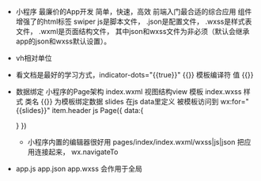  - 小程序
   最廉价的App开发 简单，快速，高效
   前端入门最合适的综合应用
   组件 增强了的html标签
   swiper 
   js是脚本文件，
   .json是配置文件，
   .wxss是样式表文件，
   .wxml是页面结构文件，
   其中json和wxss文件为非必须（默认会继承app的json和wxss默认设置）。

  - vh相对单位
 - 看文档是最好的学习方式，indicator-dots="{{true}}"
 {{}} 模板编译符 值 {{}}
 - 数据绑定
   小程序的Page架构
   index.wxml 视图结构view 模板
   index.wxss 样式 类名
   {{}} 为模板绑定数据 slides 在js data里定义
   被模板访问到  wx:for="{{slides}}" item.header
   js Page({
     data:{
       
     }
   })


   - 小程序内置的编辑器很好用
     pages/index/index.wxml/wxss|js|json
     把应用连接起来，
     wx.navigateTo

  - app.js app.json app.wxss 会作用于全局
  